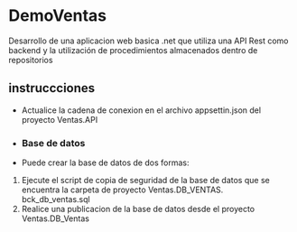 # DemoVentas
Desarrollo de una aplicacion web basica .net que utiliza una API Rest como backend y la utilización de procedimientos almacenados dentro de repositorios 
## instruccciones
- Actualice la cadena de conexion en el archivo appsettin.json del proyecto Ventas.API
- ### Base de datos
- Puede crear la base de datos de dos formas: 
1. Ejecute el script de copia de seguridad de la base de datos que se encuentra la carpeta de proyecto Ventas.DB_VENTAS. bck_db_ventas.sql
2. Realice una publicacion de la base de datos desde el proyecto Ventas.DB_Ventas
